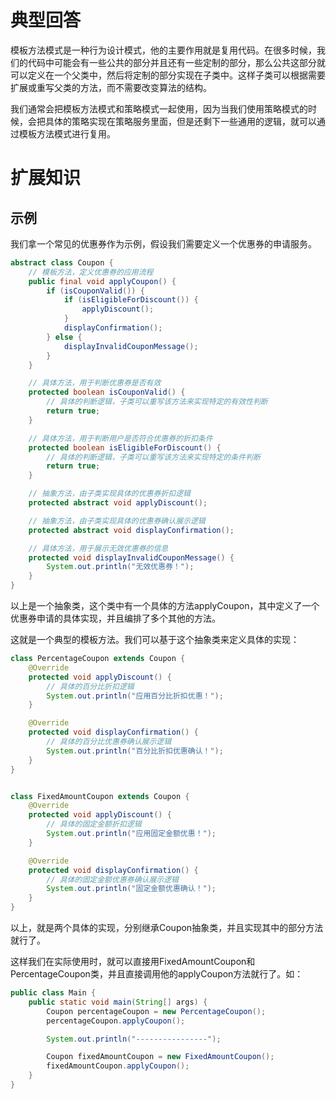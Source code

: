 # 典型回答



模板方法模式是一种行为设计模式，他的主要作用就是复用代码。在很多时候，我们的代码中可能会有一些公共的部分并且还有一些定制的部分，那么公共这部分就可以定义在一个父类中，然后将定制的部分实现在子类中。这样子类可以根据需要扩展或重写父类的方法，而不需要改变算法的结构。

我们通常会把模板方法模式和策略模式一起使用，因为当我们使用策略模式的时候，会把具体的策略实现在策略服务里面，但是还剩下一些通用的逻辑，就可以通过模板方法模式进行复用。







# 扩展知识



## 示例



我们拿一个常见的优惠券作为示例，假设我们需要定义一个优惠券的申请服务。



```java
abstract class Coupon {
    // 模板方法，定义优惠券的应用流程
    public final void applyCoupon() {
        if (isCouponValid()) {
            if (isEligibleForDiscount()) {
                applyDiscount();
            }
            displayConfirmation();
        } else {
            displayInvalidCouponMessage();
        }
    }

    // 具体方法，用于判断优惠券是否有效
    protected boolean isCouponValid() {
        // 具体的判断逻辑，子类可以重写该方法来实现特定的有效性判断
        return true;
    }

    // 具体方法，用于判断用户是否符合优惠券的折扣条件
    protected boolean isEligibleForDiscount() {
        // 具体的判断逻辑，子类可以重写该方法来实现特定的条件判断
        return true;
    }

    // 抽象方法，由子类实现具体的优惠券折扣逻辑
    protected abstract void applyDiscount();

    // 抽象方法，由子类实现具体的优惠券确认展示逻辑
    protected abstract void displayConfirmation();

    // 具体方法，用于展示无效优惠券的信息
    protected void displayInvalidCouponMessage() {
        System.out.println("无效优惠券！");
    }
}
```



以上是一个抽象类，这个类中有一个具体的方法applyCoupon，其中定义了一个优惠券申请的具体实现，并且编排了多个其他的方法。



这就是一个典型的模板方法。我们可以基于这个抽象类来定义具体的实现：



```java
class PercentageCoupon extends Coupon {
    @Override
    protected void applyDiscount() {
        // 具体的百分比折扣逻辑
        System.out.println("应用百分比折扣优惠！");
    }

    @Override
    protected void displayConfirmation() {
        // 具体的百分比优惠券确认展示逻辑
        System.out.println("百分比折扣优惠确认！");
    }
}


class FixedAmountCoupon extends Coupon {
    @Override
    protected void applyDiscount() {
        // 具体的固定金额折扣逻辑
        System.out.println("应用固定金额优惠！");
    }

    @Override
    protected void displayConfirmation() {
        // 具体的固定金额优惠券确认展示逻辑
        System.out.println("固定金额优惠确认！");
    }
}
```





以上，就是两个具体的实现，分别继承Coupon抽象类，并且实现其中的部分方法就行了。



这样我们在实际使用时，就可以直接用FixedAmountCoupon和PercentageCoupon类，并且直接调用他的applyCoupon方法就行了。如：



```java
public class Main {
    public static void main(String[] args) {
        Coupon percentageCoupon = new PercentageCoupon();
        percentageCoupon.applyCoupon();

        System.out.println("----------------");

        Coupon fixedAmountCoupon = new FixedAmountCoupon();
        fixedAmountCoupon.applyCoupon();
    }
}
```